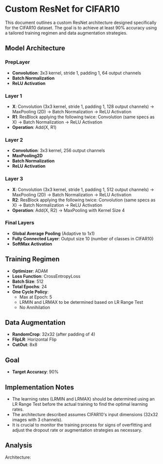 
# Custom ResNet for CIFAR10

This document outlines a custom ResNet architecture designed specifically for the CIFAR10 dataset. The goal is to achieve at least 90% accuracy using a tailored training regimen and data augmentation strategies.

## Model Architecture

### PrepLayer
- **Convolution**: 3x3 kernel, stride 1, padding 1, 64 output channels
- **Batch Normalization**
- **ReLU Activation**

### Layer 1
- **X**: Convolution (3x3 kernel, stride 1, padding 1, 128 output channels) -> MaxPooling (2D) -> Batch Normalization -> ReLU Activation
- **R1**: ResBlock applying the following twice: Convolution (same specs as X) -> Batch Normalization -> ReLU Activation
- **Operation**: Add(X, R1)

### Layer 2
- **Convolution**: 3x3 kernel, 256 output channels
- **MaxPooling2D**
- **Batch Normalization**
- **ReLU Activation**

### Layer 3
- **X**: Convolution (3x3 kernel, stride 1, padding 1, 512 output channels) -> MaxPooling (2D) -> Batch Normalization -> ReLU Activation
- **R2**: ResBlock applying the following twice: Convolution (same specs as X) -> Batch Normalization -> ReLU Activation
- **Operation**: Add(X, R2) -> MaxPooling with Kernel Size 4

### Final Layers
- **Global Average Pooling** (Adaptive to 1x1)
- **Fully Connected Layer**: Output size 10 (number of classes in CIFAR10)
- **SoftMax Activation**

## Training Regimen

- **Optimizer**: ADAM
- **Loss Function**: CrossEntropyLoss
- **Batch Size**: 512
- **Total Epochs**: 24
- **One Cycle Policy**:
  - Max at Epoch: 5
  - LRMIN and LRMAX to be determined based on LR Range Test
  - No Annihilation

## Data Augmentation

- **RandomCrop**: 32x32 (after padding of 4)
- **FlipLR**: Horizontal Flip
- **CutOut**: 8x8

## Goal

- **Target Accuracy**: 90%

## Implementation Notes

- The learning rates (LRMIN and LRMAX) should be determined using an LR Range Test before the actual training to find the optimal learning rates.
- The architecture described assumes CIFAR10's input dimensions (32x32 images with 3 channels).
- It is crucial to monitor the training process for signs of overfitting and adjust the dropout rate or augmentation strategies as necessary.


## Analysis 
Architecture:

